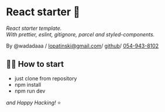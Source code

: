 # React starter 🚀

_React starter template. <br>
With prettier, eslint, gitignore, parcel and styled-components._ <br>

By @wadadaaa / [lopatinski@gmail.com](mailto:lopatinski@gmail.com)/
[github](https://github.com/wadadaaa)/
[054-943-8102](callto:0549438102)

## 👩‍💻 How to start

- just clone from repository
- npm install
- npm run dev

_and Happy Hacking!_ ⭐
